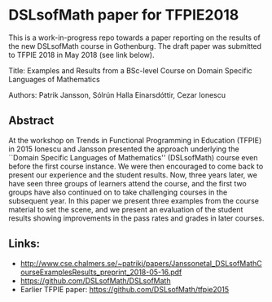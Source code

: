 # DSLsofMath paper for TFPIE2018

This is a work-in-progress repo towards a paper reporting on the
results of the new DSLsofMath course in Gothenburg. The draft paper
was submitted to TFPIE 2018 in May 2018 (see link below).

Title: Examples and Results from a BSc-level Course on Domain Specific Languages of Mathematics

Authors: Patrik Jansson, Sólrún Halla Einarsdóttir, Cezar Ionescu

## Abstract

At the workshop on Trends in Functional Programming in Education (TFPIE) in 2015 Ionescu and Jansson presented the approach underlying the ``Domain Specific Languages of Mathematics'' (DSLsofMath) course even before the first course instance.  We were then encouraged to come back to present our experience and the student results.  Now, three years later, we have seen three groups of learners attend the course, and the first two groups have also continued on to take challenging courses in the subsequent year.  In this paper we present three examples from the course material to set the scene, and we present an evaluation of the student results showing improvements in the pass rates and grades in later courses.


## Links:

* http://www.cse.chalmers.se/~patrikj/papers/Janssonetal_DSLsofMathCourseExamplesResults_preprint_2018-05-16.pdf
* https://github.com/DSLsofMath/DSLsofMath
* Earlier TFPIE paper: https://github.com/DSLsofMath/tfpie2015
